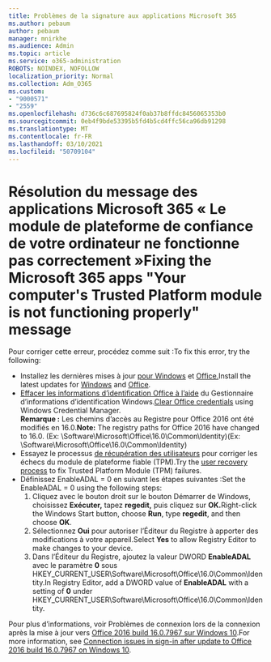 ```yaml
---
title: Problèmes de la signature aux applications Microsoft 365
ms.author: pebaum
author: pebaum
manager: mnirkhe
ms.audience: Admin
ms.topic: article
ms.service: o365-administration
ROBOTS: NOINDEX, NOFOLLOW
localization_priority: Normal
ms.collection: Adm_O365
ms.custom:
- "9000571"
- "2559"
ms.openlocfilehash: d736c6c687695824f0ab37b8ffdc8456065353b0
ms.sourcegitcommit: 0eb4f9bde53395b5fd4b5cd4ffc56ca96db91298
ms.translationtype: MT
ms.contentlocale: fr-FR
ms.lasthandoff: 03/10/2021
ms.locfileid: "50709104"
---
```

# <a name="fixing-the-microsoft-365-apps-your-computers-trusted-platform-module-is-not-functioning-properly-message"></a><span data-ttu-id="cad42-102">Résolution du message des applications Microsoft 365 « Le module de plateforme de confiance de votre ordinateur ne fonctionne pas correctement »</span><span class="sxs-lookup"><span data-stu-id="cad42-102">Fixing the Microsoft 365 apps "Your computer's Trusted Platform module is not functioning properly" message</span></span>

<span data-ttu-id="cad42-103">Pour corriger cette erreur, procédez comme suit :</span><span class="sxs-lookup"><span data-stu-id="cad42-103">To fix this error, try the following:</span></span>

- <span data-ttu-id="cad42-104">Installez les dernières mises à jour [pour Windows](https://support.microsoft.com/help/4027667/windows-10-update) et [Office.](https://support.office.com/article/update-office-and-your-computer-with-microsoft-update-2ab296f3-7f03-43a2-8e50-46de917611c5)</span><span class="sxs-lookup"><span data-stu-id="cad42-104">Install the latest updates for [Windows](https://support.microsoft.com/help/4027667/windows-10-update) and [Office](https://support.office.com/article/update-office-and-your-computer-with-microsoft-update-2ab296f3-7f03-43a2-8e50-46de917611c5).</span></span>
- <span data-ttu-id="cad42-105">[Effacer les informations d’identification Office à l’aide](https://docs.microsoft.com/office/troubleshoot/office-suite-issues/another-account-already-signed-in#step-4-clear-cached-credentials-on-the-computer) du Gestionnaire d’informations d’identification Windows.</span><span class="sxs-lookup"><span data-stu-id="cad42-105">[Clear Office credentials](https://docs.microsoft.com/office/troubleshoot/office-suite-issues/another-account-already-signed-in#step-4-clear-cached-credentials-on-the-computer) using Windows Credential Manager.</span></span><br/>
    <span data-ttu-id="cad42-106">**Remarque :** Les chemins d’accès au Registre pour Office 2016 ont été modifiés en 16.0.</span><span class="sxs-lookup"><span data-stu-id="cad42-106">**Note:** The registry paths for Office 2016 have changed to 16.0.</span></span> <span data-ttu-id="cad42-107">(Ex: \Software\Microsoft\Office\16.0\Common\Identity\)</span><span class="sxs-lookup"><span data-stu-id="cad42-107">(Ex: \Software\Microsoft\Office\16.0\Common\Identity\)</span></span>
- <span data-ttu-id="cad42-108">Essayez le processus [de récupération des utilisateurs](https://docs.microsoft.com/office365/troubleshoot/administration/connection-issue-when-sign-in-office-2016#symptom-2) pour corriger les échecs du module de plateforme fiable (TPM).</span><span class="sxs-lookup"><span data-stu-id="cad42-108">Try the [user recovery process](https://docs.microsoft.com/office365/troubleshoot/administration/connection-issue-when-sign-in-office-2016#symptom-2) to fix Trusted Platform Module (TPM) failures.</span></span>
- <span data-ttu-id="cad42-109">Définissez EnableADAL = 0 en suivant les étapes suivantes :</span><span class="sxs-lookup"><span data-stu-id="cad42-109">Set the EnableADAL = 0 using the following steps:</span></span>  
    1. <span data-ttu-id="cad42-110">Cliquez avec le bouton droit sur le bouton Démarrer de Windows, choisissez **Exécuter,** tapez **regedit,** puis cliquez sur **OK.**</span><span class="sxs-lookup"><span data-stu-id="cad42-110">Right-click the Windows Start button, choose **Run**, type **regedit**, and then choose **OK**.</span></span>
    2. <span data-ttu-id="cad42-111">Sélectionnez **Oui** pour autoriser l’Éditeur du Registre à apporter des modifications à votre appareil.</span><span class="sxs-lookup"><span data-stu-id="cad42-111">Select **Yes** to allow Registry Editor to make changes to your device.</span></span>
    3. <span data-ttu-id="cad42-112">Dans l’Éditeur du Registre, ajoutez la valeur DWORD **EnableADAL** avec le paramètre **0** sous HKEY_CURRENT_USER\Software\Microsoft\Office\16.0\Common\Identity.</span><span class="sxs-lookup"><span data-stu-id="cad42-112">In Registry Editor, add a DWORD value of **EnableADAL** with a setting of **0** under HKEY_CURRENT_USER\Software\Microsoft\Office\16.0\Common\Identity.</span></span>

<span data-ttu-id="cad42-113">Pour plus d’informations, voir Problèmes de connexion lors de la connexion après la mise à jour vers [Office 2016 build 16.0.7967 sur Windows 10](https://docs.microsoft.com/office365/troubleshoot/administration/connection-issue-when-sign-in-office-2016).</span><span class="sxs-lookup"><span data-stu-id="cad42-113">For more information, see [Connection issues in sign-in after update to Office 2016 build 16.0.7967 on Windows 10](https://docs.microsoft.com/office365/troubleshoot/administration/connection-issue-when-sign-in-office-2016).</span></span>